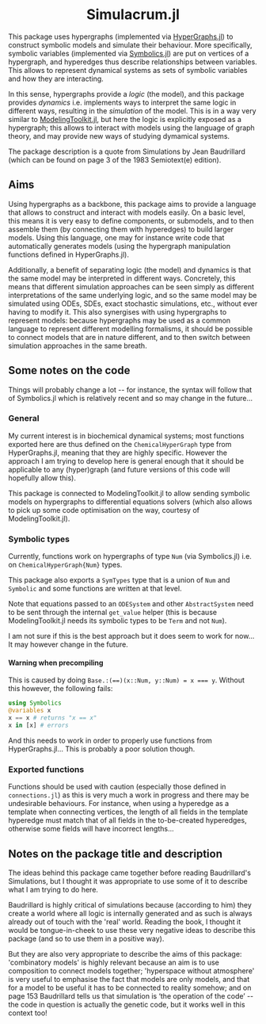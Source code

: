 <h1 align="center"><a>Simulacrum.jl</a></h1>

This package uses hypergraphs (implemented via [HyperGraphs.jl](https://github.com/lpmdiaz/HyperGraphs.jl)) to construct symbolic models and simulate their behaviour. More specifically, symbolic variables (implemented via [Symbolics.jl](https://github.com/JuliaSymbolics/Symbolics.jl/tree/master/src)) are put on vertices of a hypergraph, and hyperedges thus describe relationships between variables. This allows to represent dynamical systems as sets of symbolic variables and how they are interacting.

In this sense, hypergraphs provide a _logic_ (the model), and this package provides _dynamics_ i.e. implements ways to interpret the same logic in different ways, resulting in the _simulation_ of the model. This is in a way very similar to [ModelingToolkit.jl](https://github.com/SciML/ModelingToolkit.jl), but here the logic is explicitly exposed as a hypergraph; this allows to interact with models using the language of graph theory, and may provide new ways of studying dymamical systems.

The package description is a quote from Simulations by Jean Baudrillard (which can be found on page 3 of the 1983 Semiotext(e) edition).

## Aims

Using hypergraphs as a backbone, this package aims to provide a language that allows to construct and interact with models easily. On a basic level, this means it is very easy to define components, or submodels, and to then assemble them (by connecting them with hyperedges) to build larger models. Using this language, one may for instance write code that automatically generates models (using the hypergraph manipulation functions defined in HyperGraphs.jl).

Additionally, a benefit of separating logic (the model) and dynamics is that the same model may be interpreted in different ways. Concretely, this means that different simulation approaches can be seen simply as different interpretations of the same underlying logic, and so the same model may be simulated using ODEs, SDEs, exact stochastic simulations, etc., without ever having to modify it. This also synergises with using hypergraphs to represent models: because hypergraphs may be used as a common language to represent different modelling formalisms, it should be possible to connect models that are in nature different, and to then switch between simulation approaches in the same breath.

## Some notes on the code

Things will probably change a lot -- for instance, the syntax will follow that of Symbolics.jl which is relatively recent and so may change in the future...

### General

My current interest is in biochemical dynamical systems; most functions exported here are thus defined on  the `ChemicalHyperGraph` type from HyperGraphs.jl, meaning that they are highly specific. However the approach I am trying to develop here is general enough that it should be applicable to any (hyper)graph (and future versions of this code will hopefully allow this).

This package is connected to ModelingToolkit.jl to allow sending symbolic models on hypergraphs to differential equations solvers (which also allows to pick up some code optimisation on the way, courtesy of ModelingToolkit.jl).

### Symbolic types

Currently, functions work on hypergraphs of type `Num` (via Symbolics.jl) i.e. on `ChemicalHyperGraph{Num}` types.

This package also exports a `SymTypes` type that is a union of `Num` and `Symbolic` and some functions are written at that level.

Note that equations passed to an `ODESystem` and other `AbstractSystem` need to be sent through the internal `get_value` helper (this is because ModelingToolkit.jl needs its symbolic types to be `Term` and not `Num`).

I am not sure if this is the best approach but it does seem to work for now... It may however change in the future.

#### Warning when precompiling

This is caused by doing `Base.:(==)(x::Num, y::Num) = x === y`. Without this however, the following fails:
```julia
using Symbolics
@variables x
x == x # returns "x == x"
x in [x] # errors
```
And this needs to work in order to properly use functions from HyperGraphs.jl... This is probably a poor solution though.

### Exported functions

Functions should be used with caution (especially those defined in `connections.jl`) as this is very much a work in progress and there may be undesirable behaviours. For instance, when using a hyperedge as a template when connecting vertices, the length of all fields in the template hyperedge must match that of all fields in the to-be-created hyperedges, otherwise some fields will have incorrect lengths...

## Notes on the package title and description

The ideas behind this package came together before reading Baudrillard's Simulations, but I thought it was appropriate to use some of it to describe what I am trying to do here.

Baudrillard is highly critical of simulations because (according to him) they create a world where all logic is internally generated and as such is always already out of touch with the 'real' world. Reading the book, I thought it would be tongue-in-cheek to use these very negative ideas to describe this package (and so to use them in a positive way).

But they are also very appropriate to describe the aims of this package: 'combinatory models' is highly relevant because an aim is to use composition to connect models together; 'hyperspace without atmosphere' is very useful to emphasise the fact that models are only models, and that for a model to be useful it has to be connected to reality somehow; and on page 153 Baudrillard tells us that simulation is ‘the operation of the code’ -- the code in question is actually the genetic code, but it works well in this context too!